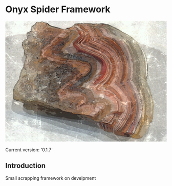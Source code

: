 # Onyx Spider Framework

![IMAGE](/raw/onyx.jpeg)

Current version: '0.1.7'

## Introduction

Small scrapping framework on develpment


